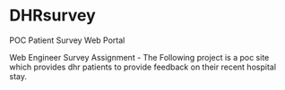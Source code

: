 # DHRsurvey
POC Patient Survey Web Portal

Web Engineer Survey Assignment - The Following project is a poc site which provides dhr patients to provide feedback on their recent hospital stay.
